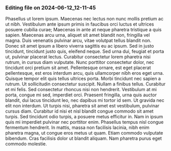 

### Editing file on 2024-06-12_12-11-45

Phasellus ut lorem ipsum. Maecenas nec lectus non nunc mollis pretium ac ut nibh. Vestibulum ante ipsum primis in faucibus orci luctus et ultrices posuere cubilia curae; Maecenas in ante at neque pharetra tristique a quis sapien. Maecenas arcu urna, aliquet sit amet blandit non, fringilla vel magna. Duis venenatis pulvinar arcu, vitae volutpat tellus blandit non. Donec sit amet ipsum a libero viverra sagittis eu ac ipsum. Sed in justo tincidunt, tincidunt justo quis, eleifend neque.
Sed urna dui, feugiat et porta ut, pulvinar placerat lectus. Curabitur consectetur lorem pharetra nisi rutrum, in cursus diam vulputate. Nunc porttitor consectetur dolor, nec tincidunt orci pretium sit amet. Pellentesque ornare, est eget placerat pellentesque, est eros interdum arcu, quis ullamcorper nibh eros eget urna. Quisque tempor elit quis tellus ultrices porta. Morbi tincidunt nec sapien a rutrum. Ut sollicitudin consectetur suscipit.
Nullam a finibus tellus. Curabitur et mi felis. Sed consectetur rhoncus nisi non hendrerit. Vestibulum at mi porta, congue mi sed, imperdiet orci. Praesent fringilla, urna quis auctor blandit, dui lacus tincidunt leo, nec dapibus mi tortor id sem. Ut gravida nec elit non interdum. Ut turpis nisi, pharetra sit amet est vestibulum, pulvinar cursus diam. Curabitur id nisi et nisl blandit congue commodo sit amet turpis. Sed tincidunt odio turpis, a posuere metus efficitur in. Nam in ipsum quis mi imperdiet pulvinar nec porttitor enim. Phasellus tempus nisl congue fermentum hendrerit. In mattis, massa non facilisis lacinia, nibh enim pharetra magna, ut congue eros metus ut quam. Etiam commodo vulputate bibendum. Cras facilisis dolor ut blandit aliquam. Nam pharetra purus eget commodo molestie.


